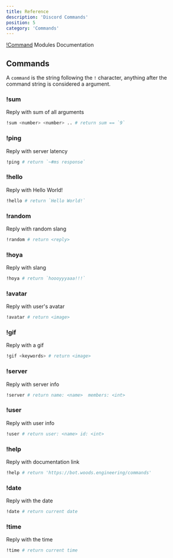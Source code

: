 ```yaml
---
title: Reference
description: 'Discord Commands'
position: 5
category: 'Commands'
---
```


<!-- markdownlint-disable MD033 -->
<!-- markdownlint-disable MD030 -->

[!Command](/commands) Modules Documentation

## Commands

A `command` is the string following the `!` character, anything after the command string is considered a argument.

### !sum

Reply with sum of all arguments
<code-block label="Discord">

```bash
!sum <number> <number> .. # return sum == `9`
```

</code-block>

### !ping

Reply with server latency
<code-block label="Discord">

```bash
!ping # return `~#ms response`
```

</code-block>

### !hello

Reply with Hello World!
<code-block label="Discord">

```bash
!hello # return `Hello World!`
```

</code-block>

### !random

Reply with random slang
<code-block label="Discord">

```bash
!random # return <reply>
```

</code-block>

### !hoya

Reply with slang
<code-block label="Discord">

```bash
!hoya # return `hoooyyyaaa!!!`
```

</code-block>

### !avatar

Reply with user's avatar
<code-block label="Discord">

```bash
!avatar # return <image>
```

</code-block>

### !gif

Reply with a gif
<code-block label="Discord">

```bash
!gif <keywords> # return <image>
```

</code-block>

### !server

Reply with server info
<code-block label="Discord">

```bash
!server # return name: <name>  members: <int>
```

</code-block>

</code-block>

### !user

Reply with user info
<code-block label="Discord">

```bash
!user # return user: <name> id: <int>
```

</code-block>

### !help

Reply with documentation link
<code-block label="Discord">

```bash
!help # return 'https://bot.woods.engineering/commands'
```

</code-block>

### !date

Reply with the date
<code-block label="Discord">

```bash
!date # return current date
```

</code-block>

### !time

Reply with the time
<code-block label="Discord">

```bash
!time # return current time
```

</code-block>

